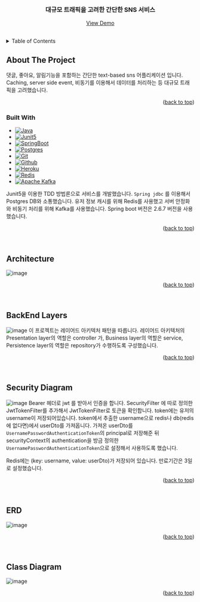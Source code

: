 <a name="readme-top"></a>


<!-- PROJECT LOGO -->
<br />
<div align="center">
  <h3 align="center">대규모 트래픽을 고려한 간단한 SNS 서비스</h3>

  <p align="center">
    <a href="https://github.com/othneildrew/Best-README-Template">View Demo</a>
  </p>
</div>

<br/>

<!-- TABLE OF CONTENTS -->
<details>
  <summary>Table of Contents</summary>
  <ol>
    <li>
      <a href="#about-the-project">About The Project</a>
      <ul>
        <li><a href="#built-with">Built With</a></li>
      </ul>
    </li>
    <li>
      <a href="#architecture">Architecture</a>
    </li>
    <li>
      <a href="#backend-layers">BackEnd Layers</a>
    </li>
    <li>
      <a href="#erd">ERD</a>
    </li>
    <li>
      <a href="#class-diagram">Class Diagram</a>
    </li>
  </ol>
</details>



<!-- ABOUT THE PROJECT -->
## About The Project

댓글, 좋아요, 알림기능을 포함하는 간단한 text-based sns 어플리케이션 입니다. Caching, server side event, 비동기를 이용해서 데이터를 처리하는 등 대규모 트래픽을 고려했습니다.  

<p align="right">(<a href="#readme-top">back to top</a>)</p>



### Built With
* [![Java][Java]][Java-url]
* [![Junit5][Junit5]][Junit5-url]
* [![SpringBoot][SpringBoot]][SpringBoot-url]
* [![Postgres][Postgres]][Postgres-url]
* [![Git][Git]][Git-url]
* [![Github][Github]][Github-url]
* [![Heroku][Heroku]][Heroku-url]
* [![Redis][Redis]][Redis-url]
* [![Apache Kafka][Kafka]][Kafka-url]

Junit5을 이용한 TDD 방법론으로 서비스를 개발했습니다. `Spring jdbc` 를 이용해서 Postgres DB와 소통했습니다. 유저 정보 캐시를 위해 Redis를 사용했고 서버 안정화와 비동기 처리를 위해 Kafka를 사용했습니다. Spring boot 버전은 2.6.7 버전을 사용했습니다. 

<p align="right">(<a href="#readme-top">back to top</a>)</p>

[Kafka]: https://img.shields.io/badge/Apache%20Kafka-000?style=for-the-badge&logo=apachekafka
[Kafka-url]: https://kafka.apache.org/
[Java]: https://img.shields.io/badge/java-%23ED8B00.svg?style=for-the-badge&logo=openjdk&logoColor=white
[Java-url]: https://devdocs.io/openjdk~11/
[SpringBoot]: https://img.shields.io/badge/springboot-6DB33F?style=for-the-badge&logo=springboot&logoColor=white
[SpringBoot-url]: https://docs.spring.io/spring-boot/docs/current/reference/htmlsingle/#legal
[Postgres]: https://img.shields.io/badge/postgres-%23316192.svg?style=for-the-badge&logo=postgresql&logoColor=white
[Postgres-url]: https://www.postgresql.org/
[Heroku]: https://img.shields.io/badge/heroku-%23430098.svg?style=for-the-badge&logo=heroku&logoColor=white
[Heroku-url]: https://devcenter.heroku.com/
[Junit5]: https://img.shields.io/badge/Junit5-25A162?style=for-the-badge&logo=junit5&logoColor=white
[Junit5-url]: https://junit.org/junit5/
[Redis]: https://img.shields.io/badge/redis-%23DD0031.svg?style=for-the-badge&logo=redis&logoColor=white
[Redis-url]: https://redis.com/
[Git]: https://img.shields.io/badge/git-%23F05033.svg?style=for-the-badge&logo=git&logoColor=white
[Git-url]: https://git-scm.com/
[Github]: https://img.shields.io/badge/github-%23121011.svg?style=for-the-badge&logo=github&logoColor=white
[Github-url]: https://docs.github.com/en

&nbsp;
&nbsp;

## Architecture
![image](https://github.com/solpinetree/simple-sns-service/assets/83967710/ce131601-8f9b-4026-83ce-0f591cb2640d)


<p align="right">(<a href="#readme-top">back to top</a>)</p>

&nbsp;
&nbsp;

## BackEnd Layers
![image](https://github.com/solpinetree/simple-sns-service/assets/83967710/c158e364-8a0b-4bda-b79c-218f4378224e)
이 프로젝트는 레이어드 아키텍처 패턴을 따릅니다.
레이어드 아키텍처의 Presentation layer의 역할은 controller 가,
Business layer의 역할은 service, Persistence layer의 역할은 repository가 수행하도록 구성했습니다.

<p align="right">(<a href="#readme-top">back to top</a>)</p>

&nbsp;
&nbsp;

## Security Diagram
![image](https://github.com/solpinetree/simple-sns-service/assets/83967710/63dba5cc-bcf1-496e-89e7-db94f3025b3b)
Bearer 헤더로 jwt 를 받아서 인증을 합니다. SecurityFilter 에 따로 정의한 JwtTokenFilter를 추가해서 JwtTokenFilter로 토큰을 확인합니다. token에는 유저의 username이 저장되어있습니다. token에서 추출한 username으로 redis나 db(redis에 없다면)에서 userDto를 가져옵니다. 가져온 userDto를 `UsernamePasswordAuthenticationToken`의 principal로 저장해준 뒤 securityContext의 authentication을 방금 정의한 `UsernamePasswordAuthenticationToken`으로 설정해서 사용하도록 했습니다.

Redis에는 (key: username, value: userDto)가 저장되어 있습니다. 만료기간은 3일로 설정했습니다.

<p align="right">(<a href="#readme-top">back to top</a>)</p>

&nbsp;
&nbsp;

## ERD


![image](https://github.com/solpinetree/simple-sns-service/assets/83967710/045f940f-9cd8-4550-aaec-4718702e283f)


<p align="right">(<a href="#readme-top">back to top</a>)</p>

&nbsp;
&nbsp;

## Class Diagram
![image](https://github.com/solpinetree/simple-sns-service/assets/83967710/7c8aaf16-3544-4b4c-b800-e97732ce0c93)

<p align="right">(<a href="#readme-top">back to top</a>)</p>

